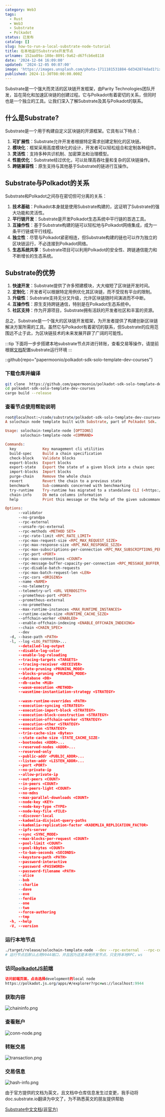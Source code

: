 ```yaml
---
category: Web3
tags:
  - Rust
  - Web3
  - Substrate
  - Polkadot
status: 已发布
catalog: []
slug: how-to-run-a-local-substrate-node-tutorial
title: 在本地运行Substrate开发节点
urlname: 152aa09a-108e-8091-9a62-d67fcb6e8118
date: '2024-12-04 16:09:00'
updated: '2024-12-05 00:07:00'
image: 'https://images.unsplash.com/photo-1711181531884-6d342874dad1?ixlib=rb-4.0.3&q=85&fm=jpg&crop=entropy&cs=srgb'
published: 2024-11-30T08:00:00.000Z
---
```


Substrate是一个强大而灵活的区块链开发框架，由Parity Technologies团队开发，旨在简化和加速区块链的创建过程。它与Polkadot有着密切的关系，但同时也是一个独立的工具。让我们深入了解Substrate及其与Polkadot的联系。


## 什么是Substrate?


Substrate是一个用于构建自定义区块链的开源框架。它具有以下特点：

1. **可扩展性**：Substrate允许开发者根据特定需求创建定制化的区块链。
2. **模块化**：框架采用高度模块化的设计，开发者可以轻松组合和定制各种组件。
3. **灵活性**：支持多种共识机制、加密算法和治理模型。
4. **性能优化**：Substrate经过优化，可以处理高吞吐量和复杂的区块链操作。
5. **跨链兼容性**：原生支持与其他基于Substrate的链进行互操作。

## Substrate与Polkadot的关系


Substrate和Polkadot之间存在密切但可分离的关系：

1. **技术基础**：Polkadot本身就是使用Substrate构建的，这证明了Substrate的强大功能和灵活性。
2. **平行链开发**：Substrate是开发Polkadot生态系统中平行链的首选工具。
3. **互操作性**：基于Substrate构建的链可以轻松地与Polkadot网络集成，成为一条平行链或平行线程。
4. **独立性**：尽管与Polkadot紧密相连，但Substrate构建的链也可以作为独立的区块链运行，不必连接到Polkadot网络。
5. **生态系统共享**：Substrate项目可以利用Polkadot的安全性、跨链通信能力和不断增长的生态系统。

## Substrate的优势

1. **快速开发**：Substrate提供了许多预建模块，大大缩短了区块链开发时间。
2. **定制化**：开发者可以根据特定用例优化其区块链，而不受现有平台的限制。
3. **升级性**：Substrate支持无分叉升级，允许区块链随时间演进而不中断。
4. **互操作性**：原生支持跨链通信，特别是在Polkadot生态系统中。
5. **社区支持**：作为开源项目，Substrate拥有活跃的开发者社区和丰富的资源。

总之，Substrate是一个强大的区块链开发框架，为开发者提供了构建创新区块链解决方案所需的工具。虽然它与Polkadot有着密切的联系，但Substrate的应用范围远不止于此，为区块链技术的未来发展开辟了广阔的可能性。


:::tip
下面将一步步搭建本地substrate节点并进行转账，查看交易等操作，请提前根据[文档](https://substrate-docs.pages.dev/en/install/macos/?mode=light)配置substrate运行环境
:::


::github{repo="papermoonio/polkadot-sdk-solo-template-dev-courses"}


### 下载仓库并编译


```bash
git clone  https://github.com/papermoonio/polkadot-sdk-solo-template-dev-courses 
cd polkadot-sdk-solo-template-dev-courses
cargo build --release
```


### 查看节点使用帮助说明


```prolog
root@localhost:~/code/substrate/polkadot-sdk-solo-template-dev-courses# ./target/release/solochain-template-node -h
A solochain node template built with Substrate, part of Polkadot Sdk.

Usage: solochain-template-node [OPTIONS]
       solochain-template-node <COMMAND>

Commands:
  key            Key management cli utilities
  build-spec     Build a chain specification
  check-block    Validate blocks
  export-blocks  Export blocks
  export-state   Export the state of a given block into a chain spec
  import-blocks  Import blocks
  purge-chain    Remove the whole chain
  revert         Revert the chain to a previous state
  benchmark      Sub-commands concerned with benchmarking
  try-runtime    Try-runtime has migrated to a standalone CLI (<https://github.com/paritytech/try-runtime-cli>). The subcommand exists as a stub and deprecation notice. It will be removed entirely some time after January 2024
  chain-info     Db meta columns information
  help           Print this message or the help of the given subcommand(s)

Options:
      --validator                                                                                Enable validator mode
      --no-grandpa                                                                               Disable GRANDPA
      --rpc-external                                                                             Listen to all RPC interfaces (default: local)
      --unsafe-rpc-external                                                                      Listen to all RPC interfaces
      --rpc-methods <METHOD SET>                                                                 RPC methods to expose. [default: auto] [possible values: auto, safe, unsafe]
      --rpc-rate-limit <RPC_RATE_LIMIT>                                                          RPC rate limiting (calls/minute) for each connection
      --rpc-max-request-size <RPC_MAX_REQUEST_SIZE>                                              Set the maximum RPC request payload size for both HTTP and WS in megabytes [default: 15]
      --rpc-max-response-size <RPC_MAX_RESPONSE_SIZE>                                            Set the maximum RPC response payload size for both HTTP and WS in megabytes [default: 15]
      --rpc-max-subscriptions-per-connection <RPC_MAX_SUBSCRIPTIONS_PER_CONNECTION>              Set the maximum concurrent subscriptions per connection [default: 1024]
      --rpc-port <PORT>                                                                          Specify JSON-RPC server TCP port
      --rpc-max-connections <COUNT>                                                              Maximum number of RPC server connections [default: 100]
      --rpc-message-buffer-capacity-per-connection <RPC_MESSAGE_BUFFER_CAPACITY_PER_CONNECTION>  The number of messages the RPC server is allowed to keep in memory [default: 64]
      --rpc-disable-batch-requests                                                               Disable RPC batch requests
      --rpc-max-batch-request-len <LEN>                                                          Limit the max length per RPC batch request
      --rpc-cors <ORIGINS>                                                                       Specify browser *origins* allowed to access the HTTP & WS RPC servers
      --name <NAME>                                                                              The human-readable name for this node
      --no-telemetry                                                                             Disable connecting to the Substrate telemetry server
      --telemetry-url <URL VERBOSITY>                                                            The URL of the telemetry server to connect to
      --prometheus-port <PORT>                                                                   Specify Prometheus exporter TCP Port
      --prometheus-external                                                                      Expose Prometheus exporter on all interfaces
      --no-prometheus                                                                            Do not expose a Prometheus exporter endpoint
      --max-runtime-instances <MAX_RUNTIME_INSTANCES>                                            The size of the instances cache for each runtime [max: 32] [default: 8]
      --runtime-cache-size <RUNTIME_CACHE_SIZE>                                                  Maximum number of different runtimes that can be cached [default: 2]
      --offchain-worker <ENABLED>                                                                Execute offchain workers on every block [default: when-authority] [possible values: always, never, when-authority]
      --enable-offchain-indexing <ENABLE_OFFCHAIN_INDEXING>                                      Enable offchain indexing API [default: false] [possible values: true, false]
      --chain <CHAIN_SPEC>                                                                       Specify the chain specification
      --dev                                                                                      Specify the development chain
  -d, --base-path <PATH>                                                                         Specify custom base path
  -l, --log <LOG_PATTERN>...                                                                     Sets a custom logging filter (syntax: `<target>=<level>`)
      --detailed-log-output                                                                      Enable detailed log output
      --disable-log-color                                                                        Disable log color output
      --enable-log-reloading                                                                     Enable feature to dynamically update and reload the log filter
      --tracing-targets <TARGETS>                                                                Sets a custom profiling filter
      --tracing-receiver <RECEIVER>                                                              Receiver to process tracing messages [default: log] [possible values: log]
      --state-pruning <PRUNING_MODE>                                                             Specify the state pruning mode
      --blocks-pruning <PRUNING_MODE>                                                            Specify the blocks pruning mode [default: archive-canonical]
      --database <DB>                                                                            Select database backend to use [possible values: rocksdb, paritydb, auto, paritydb-experimental]
      --db-cache <MiB>                                                                           Limit the memory the database cache can use
      --wasm-execution <METHOD>                                                                  Method for executing Wasm runtime code [default: compiled] [possible values: interpreted-i-know-what-i-do, compiled]
      --wasmtime-instantiation-strategy <STRATEGY>                                               The WASM instantiation method to use [default: pooling-copy-on-write] [possible values: pooling-copy-on-write, recreate-instance-copy-on-write, pooling,
                                                                                                 recreate-instance]
      --wasm-runtime-overrides <PATH>                                                            Specify the path where local WASM runtimes are stored
      --execution-syncing <STRATEGY>                                                             Runtime execution strategy for importing blocks during initial sync [possible values: native, wasm, both, native-else-wasm]
      --execution-import-block <STRATEGY>                                                        Runtime execution strategy for general block import (including locally authored blocks) [possible values: native, wasm, both, native-else-wasm]
      --execution-block-construction <STRATEGY>                                                  Runtime execution strategy for constructing blocks [possible values: native, wasm, both, native-else-wasm]
      --execution-offchain-worker <STRATEGY>                                                     Runtime execution strategy for offchain workers [possible values: native, wasm, both, native-else-wasm]
      --execution-other <STRATEGY>                                                               Runtime execution strategy when not syncing, importing or constructing blocks [possible values: native, wasm, both, native-else-wasm]
      --execution <STRATEGY>                                                                     The execution strategy that should be used by all execution contexts [possible values: native, wasm, both, native-else-wasm]
      --trie-cache-size <Bytes>                                                                  Specify the state cache size [default: 67108864]
      --state-cache-size <STATE_CACHE_SIZE>                                                      DEPRECATED: switch to `--trie-cache-size`
      --bootnodes <ADDR>...                                                                      Specify a list of bootnodes
      --reserved-nodes <ADDR>...                                                                 Specify a list of reserved node addresses
      --reserved-only                                                                            Whether to only synchronize the chain with reserved nodes
      --public-addr <PUBLIC_ADDR>...                                                             Public address that other nodes will use to connect to this node
      --listen-addr <LISTEN_ADDR>...                                                             Listen on this multiaddress
      --port <PORT>                                                                              Specify p2p protocol TCP port
      --no-private-ip                                                                            Always forbid connecting to private IPv4/IPv6 addresses
      --allow-private-ip                                                                         Always accept connecting to private IPv4/IPv6 addresses
      --out-peers <COUNT>                                                                        Number of outgoing connections we're trying to maintain [default: 8]
      --in-peers <COUNT>                                                                         Maximum number of inbound full nodes peers [default: 32]
      --in-peers-light <COUNT>                                                                   Maximum number of inbound light nodes peers [default: 100]
      --no-mdns                                                                                  Disable mDNS discovery (default: true)
      --max-parallel-downloads <COUNT>                                                           Maximum number of peers from which to ask for the same blocks in parallel [default: 5]
      --node-key <KEY>                                                                           Secret key to use for p2p networking
      --node-key-type <TYPE>                                                                     Crypto primitive to use for p2p networking [default: ed25519] [possible values: ed25519]
      --node-key-file <FILE>                                                                     File from which to read the node's secret key to use for p2p networking
      --discover-local                                                                           Enable peer discovery on local networks
      --kademlia-disjoint-query-paths                                                            Require iterative Kademlia DHT queries to use disjoint paths
      --kademlia-replication-factor <KADEMLIA_REPLICATION_FACTOR>                                Kademlia replication factor [default: 20]
      --ipfs-server                                                                              Join the IPFS network and serve transactions over bitswap protocol
      --sync <SYNC_MODE>                                                                         Blockchain syncing mode. [default: full] [possible values: full, fast, fast-unsafe, warp]
      --max-blocks-per-request <COUNT>                                                           Maximum number of blocks per request [default: 64]
      --pool-limit <COUNT>                                                                       Maximum number of transactions in the transaction pool [default: 8192]
      --pool-kbytes <COUNT>                                                                      Maximum number of kilobytes of all transactions stored in the pool [default: 20480]
      --tx-ban-seconds <SECONDS>                                                                 How long a transaction is banned for
      --keystore-path <PATH>                                                                     Specify custom keystore path
      --password-interactive                                                                     Use interactive shell for entering the password used by the keystore
      --password <PASSWORD>                                                                      Password used by the keystore
      --password-filename <PATH>                                                                 File that contains the password used by the keystore
      --alice                                                                                    Shortcut for `--name Alice --validator`
      --bob                                                                                      Shortcut for `--name Bob --validator`
      --charlie                                                                                  Shortcut for `--name Charlie --validator`
      --dave                                                                                     Shortcut for `--name Dave --validator`
      --eve                                                                                      Shortcut for `--name Eve --validator`
      --ferdie                                                                                   Shortcut for `--name Ferdie --validator`
      --one                                                                                      Shortcut for `--name One --validator`
      --two                                                                                      Shortcut for `--name Two --validator`
      --force-authoring                                                                          Enable authoring even when offline
      --tmp                                                                                      Run a temporary node
  -h, --help                                                                                     Print help (see more with '--help')
  -V, --version                                                                                  Print version
```


### 运行本地节点


```bash
./target/release/solochain-template-node --dev --rpc-external  --rpc-cors all
# 运行节点后默认占用9944端口，并且因为这是本地开发节点，只支持本地RPC，ws
```


### 访问[polkadotJS前端](https://polkadot.js.org/apps/#/explorer?rpc=ws://localhost:9944)


```prolog
访问前端页面，点击选择development的local node
https://polkadot.js.org/apps/#/explorer?rpc=ws://localhost:9944
```


### 获取内容


![chaininfo.png](https://prod-files-secure.s3.us-west-2.amazonaws.com/5d24fe63-e567-4804-86f9-9fdc62e13082/89be5adf-5619-4306-be75-45b425e3c446/chaininfo.png?X-Amz-Algorithm=AWS4-HMAC-SHA256&X-Amz-Content-Sha256=UNSIGNED-PAYLOAD&X-Amz-Credential=ASIAZI2LB4662UNGSLSP%2F20250316%2Fus-west-2%2Fs3%2Faws4_request&X-Amz-Date=20250316T213136Z&X-Amz-Expires=3600&X-Amz-Security-Token=IQoJb3JpZ2luX2VjEN3%2F%2F%2F%2F%2F%2F%2F%2F%2F%2FwEaCXVzLXdlc3QtMiJHMEUCIGu8ZFgQEN91gkLGhXzEWVbc9Kp4fK5wX23ZX%2Fpe5o61AiEA8YXbMQwYkAgdvngNLEy8feSZynstFnnphSztqggIrqQq%2FwMINhAAGgw2Mzc0MjMxODM4MDUiDDgRVeVSePmhB4VwfircA8YOeDRE%2FMLCY923jrRz%2BvYOV0ZFoIVTXZfGTNQh9CwzcNQmWlffHOdtRNAF%2Bmt7g5Um%2BCDKj5B2vkX7zq1Kpw9nCHeatD4yDFM7GV7au%2BbEjPRRCqZXFQHFTBv5FopOlXIRTJuBsHzJcg5v%2FYNAK5WkOVF%2Fwzur5DZFMRF0vvnu3Z08KD72IcSkWEhF%2FfSc2p5tdM%2BM942s48TlL3yi2Q4EqtgF%2BdFER7MHPNv9dmAa%2FtI6RJipR6QpP%2BAYqge%2FrGdSuq6vyQ1O90mTdY1hDOEZSzW9mwlaZUpOfHr%2BYtlqQtU9KgKDlJM3kIWKlrLdGBLFhMRJ8Hm4%2FEyg114YWhmsNFR3%2FZE1lSNvdP3tDQ1B03wCj5Hh0UJ4l8MheJYLRadvHrAc%2BZrCE1cNlkR6Y1or0XbAYm59oSyCBwulGT0kbBZHwbz%2BBzwEoMdYgjPcm0ZcUvFy%2BPHKfk%2Buz034PZuPo7eRLQQu43ZK86qL0HgVpb9sxDft3FOs0%2BP1enJ9ncQLjiBLZBddgcol3qfPLYtdSzEQauv4m3oDhpWjHXr9SXxuFmzzfdS91mX%2B4%2Bm9fU61PX1bgdpka6hneaKxGLsj%2BbPAxV3%2Bz%2B45Qd1QJjxpOe3%2FMHa9Hqv%2BT2LGMOb83L4GOqUBsjtXx8G%2BpU8Dg%2BiPG6aV4wsg2ZjryENCa6U2G9Df2ShmsR65vVXwz5bWwx6SQSh8FY4i%2BL0tVlte9%2Fu%2B8KfaxZW6kPm27EVXg7%2FvfmXns6k2uSKyAOnRhFmYFfZdAnzglcbc2kal24Pj5I4%2B%2Blncpyrr5iLA2OYc8FX3IFDlpmvzRNCEw5jy8ETX3DrNaz7dFTwTbGhwaapyKLDGatw96NzXVl1Z&X-Amz-Signature=7ddf05157e1404b1c238a5d4711e7ca4b0c24e8d59b84fb1b4d11643b61549df&X-Amz-SignedHeaders=host&x-id=GetObject)


### 查看账户


![conn-node.png](https://prod-files-secure.s3.us-west-2.amazonaws.com/5d24fe63-e567-4804-86f9-9fdc62e13082/05964f92-c6d8-42d1-b4a1-b3a852295683/conn-node.png?X-Amz-Algorithm=AWS4-HMAC-SHA256&X-Amz-Content-Sha256=UNSIGNED-PAYLOAD&X-Amz-Credential=ASIAZI2LB4662UNGSLSP%2F20250316%2Fus-west-2%2Fs3%2Faws4_request&X-Amz-Date=20250316T213136Z&X-Amz-Expires=3600&X-Amz-Security-Token=IQoJb3JpZ2luX2VjEN3%2F%2F%2F%2F%2F%2F%2F%2F%2F%2FwEaCXVzLXdlc3QtMiJHMEUCIGu8ZFgQEN91gkLGhXzEWVbc9Kp4fK5wX23ZX%2Fpe5o61AiEA8YXbMQwYkAgdvngNLEy8feSZynstFnnphSztqggIrqQq%2FwMINhAAGgw2Mzc0MjMxODM4MDUiDDgRVeVSePmhB4VwfircA8YOeDRE%2FMLCY923jrRz%2BvYOV0ZFoIVTXZfGTNQh9CwzcNQmWlffHOdtRNAF%2Bmt7g5Um%2BCDKj5B2vkX7zq1Kpw9nCHeatD4yDFM7GV7au%2BbEjPRRCqZXFQHFTBv5FopOlXIRTJuBsHzJcg5v%2FYNAK5WkOVF%2Fwzur5DZFMRF0vvnu3Z08KD72IcSkWEhF%2FfSc2p5tdM%2BM942s48TlL3yi2Q4EqtgF%2BdFER7MHPNv9dmAa%2FtI6RJipR6QpP%2BAYqge%2FrGdSuq6vyQ1O90mTdY1hDOEZSzW9mwlaZUpOfHr%2BYtlqQtU9KgKDlJM3kIWKlrLdGBLFhMRJ8Hm4%2FEyg114YWhmsNFR3%2FZE1lSNvdP3tDQ1B03wCj5Hh0UJ4l8MheJYLRadvHrAc%2BZrCE1cNlkR6Y1or0XbAYm59oSyCBwulGT0kbBZHwbz%2BBzwEoMdYgjPcm0ZcUvFy%2BPHKfk%2Buz034PZuPo7eRLQQu43ZK86qL0HgVpb9sxDft3FOs0%2BP1enJ9ncQLjiBLZBddgcol3qfPLYtdSzEQauv4m3oDhpWjHXr9SXxuFmzzfdS91mX%2B4%2Bm9fU61PX1bgdpka6hneaKxGLsj%2BbPAxV3%2Bz%2B45Qd1QJjxpOe3%2FMHa9Hqv%2BT2LGMOb83L4GOqUBsjtXx8G%2BpU8Dg%2BiPG6aV4wsg2ZjryENCa6U2G9Df2ShmsR65vVXwz5bWwx6SQSh8FY4i%2BL0tVlte9%2Fu%2B8KfaxZW6kPm27EVXg7%2FvfmXns6k2uSKyAOnRhFmYFfZdAnzglcbc2kal24Pj5I4%2B%2Blncpyrr5iLA2OYc8FX3IFDlpmvzRNCEw5jy8ETX3DrNaz7dFTwTbGhwaapyKLDGatw96NzXVl1Z&X-Amz-Signature=028eb277990b8db910913ada445478b13f5d133eb2d7a6c95b0b5f6dbac78b70&X-Amz-SignedHeaders=host&x-id=GetObject)


### 转账交易


![transaction.png](https://prod-files-secure.s3.us-west-2.amazonaws.com/5d24fe63-e567-4804-86f9-9fdc62e13082/65593d3b-9b56-4fbe-a383-1447c903127f/transaction.png?X-Amz-Algorithm=AWS4-HMAC-SHA256&X-Amz-Content-Sha256=UNSIGNED-PAYLOAD&X-Amz-Credential=ASIAZI2LB4662UNGSLSP%2F20250316%2Fus-west-2%2Fs3%2Faws4_request&X-Amz-Date=20250316T213136Z&X-Amz-Expires=3600&X-Amz-Security-Token=IQoJb3JpZ2luX2VjEN3%2F%2F%2F%2F%2F%2F%2F%2F%2F%2FwEaCXVzLXdlc3QtMiJHMEUCIGu8ZFgQEN91gkLGhXzEWVbc9Kp4fK5wX23ZX%2Fpe5o61AiEA8YXbMQwYkAgdvngNLEy8feSZynstFnnphSztqggIrqQq%2FwMINhAAGgw2Mzc0MjMxODM4MDUiDDgRVeVSePmhB4VwfircA8YOeDRE%2FMLCY923jrRz%2BvYOV0ZFoIVTXZfGTNQh9CwzcNQmWlffHOdtRNAF%2Bmt7g5Um%2BCDKj5B2vkX7zq1Kpw9nCHeatD4yDFM7GV7au%2BbEjPRRCqZXFQHFTBv5FopOlXIRTJuBsHzJcg5v%2FYNAK5WkOVF%2Fwzur5DZFMRF0vvnu3Z08KD72IcSkWEhF%2FfSc2p5tdM%2BM942s48TlL3yi2Q4EqtgF%2BdFER7MHPNv9dmAa%2FtI6RJipR6QpP%2BAYqge%2FrGdSuq6vyQ1O90mTdY1hDOEZSzW9mwlaZUpOfHr%2BYtlqQtU9KgKDlJM3kIWKlrLdGBLFhMRJ8Hm4%2FEyg114YWhmsNFR3%2FZE1lSNvdP3tDQ1B03wCj5Hh0UJ4l8MheJYLRadvHrAc%2BZrCE1cNlkR6Y1or0XbAYm59oSyCBwulGT0kbBZHwbz%2BBzwEoMdYgjPcm0ZcUvFy%2BPHKfk%2Buz034PZuPo7eRLQQu43ZK86qL0HgVpb9sxDft3FOs0%2BP1enJ9ncQLjiBLZBddgcol3qfPLYtdSzEQauv4m3oDhpWjHXr9SXxuFmzzfdS91mX%2B4%2Bm9fU61PX1bgdpka6hneaKxGLsj%2BbPAxV3%2Bz%2B45Qd1QJjxpOe3%2FMHa9Hqv%2BT2LGMOb83L4GOqUBsjtXx8G%2BpU8Dg%2BiPG6aV4wsg2ZjryENCa6U2G9Df2ShmsR65vVXwz5bWwx6SQSh8FY4i%2BL0tVlte9%2Fu%2B8KfaxZW6kPm27EVXg7%2FvfmXns6k2uSKyAOnRhFmYFfZdAnzglcbc2kal24Pj5I4%2B%2Blncpyrr5iLA2OYc8FX3IFDlpmvzRNCEw5jy8ETX3DrNaz7dFTwTbGhwaapyKLDGatw96NzXVl1Z&X-Amz-Signature=e36cc272f5a1bfbfec1d2322f1f70115817768267f2a1269dfc483ec40a90a3e&X-Amz-SignedHeaders=host&x-id=GetObject)


### 交易信息


![hash-info.png](https://prod-files-secure.s3.us-west-2.amazonaws.com/5d24fe63-e567-4804-86f9-9fdc62e13082/7b9b0ba8-edf2-4998-9e9d-9cde7a64aa23/hash-info.png?X-Amz-Algorithm=AWS4-HMAC-SHA256&X-Amz-Content-Sha256=UNSIGNED-PAYLOAD&X-Amz-Credential=ASIAZI2LB4662UNGSLSP%2F20250316%2Fus-west-2%2Fs3%2Faws4_request&X-Amz-Date=20250316T213136Z&X-Amz-Expires=3600&X-Amz-Security-Token=IQoJb3JpZ2luX2VjEN3%2F%2F%2F%2F%2F%2F%2F%2F%2F%2FwEaCXVzLXdlc3QtMiJHMEUCIGu8ZFgQEN91gkLGhXzEWVbc9Kp4fK5wX23ZX%2Fpe5o61AiEA8YXbMQwYkAgdvngNLEy8feSZynstFnnphSztqggIrqQq%2FwMINhAAGgw2Mzc0MjMxODM4MDUiDDgRVeVSePmhB4VwfircA8YOeDRE%2FMLCY923jrRz%2BvYOV0ZFoIVTXZfGTNQh9CwzcNQmWlffHOdtRNAF%2Bmt7g5Um%2BCDKj5B2vkX7zq1Kpw9nCHeatD4yDFM7GV7au%2BbEjPRRCqZXFQHFTBv5FopOlXIRTJuBsHzJcg5v%2FYNAK5WkOVF%2Fwzur5DZFMRF0vvnu3Z08KD72IcSkWEhF%2FfSc2p5tdM%2BM942s48TlL3yi2Q4EqtgF%2BdFER7MHPNv9dmAa%2FtI6RJipR6QpP%2BAYqge%2FrGdSuq6vyQ1O90mTdY1hDOEZSzW9mwlaZUpOfHr%2BYtlqQtU9KgKDlJM3kIWKlrLdGBLFhMRJ8Hm4%2FEyg114YWhmsNFR3%2FZE1lSNvdP3tDQ1B03wCj5Hh0UJ4l8MheJYLRadvHrAc%2BZrCE1cNlkR6Y1or0XbAYm59oSyCBwulGT0kbBZHwbz%2BBzwEoMdYgjPcm0ZcUvFy%2BPHKfk%2Buz034PZuPo7eRLQQu43ZK86qL0HgVpb9sxDft3FOs0%2BP1enJ9ncQLjiBLZBddgcol3qfPLYtdSzEQauv4m3oDhpWjHXr9SXxuFmzzfdS91mX%2B4%2Bm9fU61PX1bgdpka6hneaKxGLsj%2BbPAxV3%2Bz%2B45Qd1QJjxpOe3%2FMHa9Hqv%2BT2LGMOb83L4GOqUBsjtXx8G%2BpU8Dg%2BiPG6aV4wsg2ZjryENCa6U2G9Df2ShmsR65vVXwz5bWwx6SQSh8FY4i%2BL0tVlte9%2Fu%2B8KfaxZW6kPm27EVXg7%2FvfmXns6k2uSKyAOnRhFmYFfZdAnzglcbc2kal24Pj5I4%2B%2Blncpyrr5iLA2OYc8FX3IFDlpmvzRNCEw5jy8ETX3DrNaz7dFTwTbGhwaapyKLDGatw96NzXVl1Z&X-Amz-Signature=ef96c9e3e26266ce53a30a940d7f60e9aae1ab9ffae6a6bbb7836dee6ec26596&X-Amz-SignedHeaders=host&x-id=GetObject)


由于官方提供的文档为英文，且文档中仓库信息发生过变更，我手动将doc.substrate.io翻译为中文了，为不熟悉英文的朋友提供帮助


[ Substrate中文文档(非官方)](https://substrate-docs.pages.dev/en/tutorials/build-a-blockchain/?mode=light)

